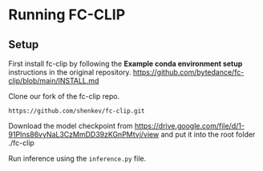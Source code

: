 # Running FC-CLIP

## Setup

First install fc-clip by following the **Example conda environment setup** instructions in the original repository. https://github.com/bytedance/fc-clip/blob/main/INSTALL.md

Clone our fork of the fc-clip repo.
```
https://github.com/shenkev/fc-clip.git
```

Download the model checkpoint from https://drive.google.com/file/d/1-91PIns86vyNaL3CzMmDD39zKGnPMtvj/view and put it into the root folder ./fc-clip

Run inference using the `inference.py` file.